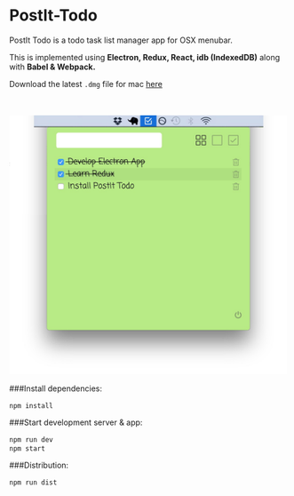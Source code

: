 # PostIt-Todo

PostIt Todo is a todo task list manager app for OSX menubar.

This is implemented using **Electron, Redux, React, idb (IndexedDB)** along with **Babel & Webpack.**

Download the latest `.dmg` file for mac [here](https://github.com/Praseetha-KR/postit-todo/tree/master/dist/mac)
<br><br><br>

<img src="./screenshot/screenshot__postit_todo.jpg" width="500" />


###Install dependencies:

```
npm install
```

###Start development server & app:

```
npm run dev
npm start
```

###Distribution:

```
npm run dist
```
